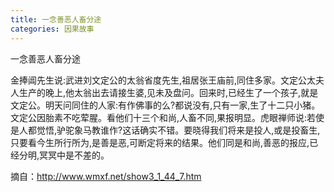 ```yaml
---
title: 一念善恶人畜分途
categories: 因果故事
---
```


	   
一念善恶人畜分途

金捧阊先生说:武进刘文定公的太翁省度先生,祖居张王庙前,同住多家。文定公太夫人生产的晚上,他太翁出去请接生婆,见未及盘问。回来时,已经生了一个孩子,就是文定公。明天问同住的人家:有作佛事的么?都说没有,只有一家,生了十二只小猪。文定公因胎素不吃荤腥。看他们十三个和尚,人畜不同,果报明显。虎眼禅师说:若使是人都觉悟,驴驼象马教谁作?这话确实不错。要晓得我们将来是投人,或是投畜生,只要看今生所行所为,是善是恶,可断定将来的结果。他们同是和尚,善恶的报应,已经分明,冥冥中是不差的。


摘自：http://www.wmxf.net/show3_1_44_7.htm